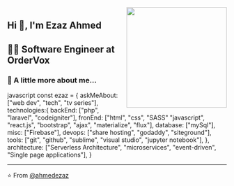 <img align='right' src="https://github.githubassets.com/images/modules/logos_page/Octocat.png" width="230">

## Hi 👋, I'm Ezaz Ahmed
## 👨‍💻 **Software Engineer** at OrderVox  



### 📝 A little more about me...  

javascript
const ezaz = {
    askMeAbout: ["web dev", "tech", "tv series"],
    technologies:{
        backEnd: ["php", "laravel", "codeigniter"],
        fronEnd: ["html", "css", "SASS" "javascript", "react.js", "bootstrap", "ajax", "materialize", "flux"],
        database: ["mySql"],
        misc: ["Firebase"],
        devops: ["share hosting", "godaddy", "siteground"],
        tools: ["git", "github", "sublime", "visual studio", "jupyter notebook"],
    },
    architecture: ["Serverless Architecture", "microservices", "event-driven", "Single page applications"],
}


---
⭐️ From [@ahmedezaz](https://github.com/AhmedEzaz)
